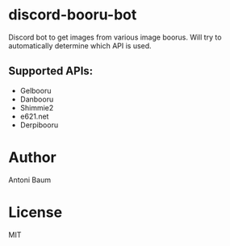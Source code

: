 # discord-booru-bot

Discord bot to get images from various image boorus. Will try to automatically determine which API is used.

## Supported APIs:
* Gelbooru
* Danbooru
* Shimmie2
* e621.net
* Derpibooru

# Author

Antoni Baum

# License

MIT
